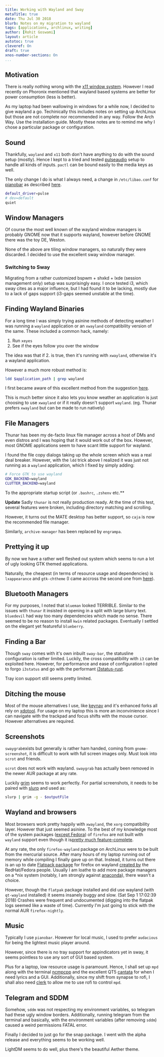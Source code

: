 ```yaml
---
title: Working with Wayland and Sway
metaTitle: true
date: Thu Jul 30 2018 
blurb: Notes on my migration to wayland
tags: [applications, archlinux, writing]
author: [Rohit Goswami]
layout: article
autotoc: true
cleveref: On
draft: true
xnos-number-sections: On
...
```


## Motivation
There is really nothing wrong with the [x11 window
system](https://www.wikiwand.com/en/X_Window_System). However I read recently on
Phoronix mentioned that wayland based systems are better for power consumption
(less is better).

As my laptop had been wallowing in windows for a while now, I decided to give
wayland a go. Techinically this includes notes on setting up ArchLinux but those
are not complete nor recommended in any way. Follow the Arch Way. Use the
installation guide. Mostly these notes are to remind me why I chose a particular
package or configuration.

## Sound
Thankfully, `wayland` and `x11` both don't have anything to do with the sound
setup (mostly). Hence I kept to a tried and tested
[pulseaudio](https://wiki.archlinux.org/index.php/PulseAudio) setup to handle
all kinds of inputs. `pactl` can be bound easily to the media keys as well.

The only change I do is what I always need, a change in `/etc/libao.conf` for
[pianobar](https://github.com/PromyLOPh/pianobar) as described [here](https://bbs.archlinux.org/viewtopic.php?id=158070).

```bash
default_driver=pulse
# dev=default
quiet
```

## Window Managers
Of course the most well known of the wayland window managers is probably GNOME
now that it supports wayland, however before GNOME there was the toy DE, Weston.

None of the above are tiling window managers, so naturally they were discarded.
I decided to use the excellent sway window manager.

### Switching to Sway
Migrating from a rather customized bspwm + shxkd + lxde (session management only)
setup was surprisingly easy. I once tested i3, which sway cites as a major
influence, but I had found it to be lacking, mostly due to a lack of gaps
support (i3-gaps seemed unstable at the time).

## Finding Wayland Binaries

For a long time I was simply trying asinine methods of detecting weather I was
running a `wayland` application or an `xwayland` compatibility
version of the same. These included a common hack, namely:

1. Run `xeyes`
2. See if the eyes follow you over the window

The idea was that if 2. is true, then it's running with `xwayland`, otherwise
it's a wayland application.

However a much more robust method is:

```bash
ldd $application_path | grep wayland
```

I first became aware of this excellent method from the suggestion [here](https://stackoverflow.com/questions/43456936/determine-if-app-is-wayland-or-x-client).

This is much better since it also lets you know weather an application is just
choosing to use `xwayland` or if it really doesn't support `wayland`. (eg.
Thunar prefers `xwayland` but can be made to run natively)

## File Managers
Thunar has been my de-facto linux file manager across a host of DMs and even
distros and I was hoping that it would work out of the box. However, most GNOME
applications seem to have scant little support for wayland.

I found the file copy dialogs taking up the whole screen which was a real deal breaker.
However, with the `ldd` trick above I realized it was just not running as a
`wayland` application, which I fixed by simply adding:

```bash
# Force GTK to use wayland
GDK_BACKEND=wayland
CLUTTER_BACKEND=wayland 
```

To the appropriate startup script (or `.bashrc`, `.zshenv` etc.**

**Update**
Sadly `thunar` is not really production ready. At the time of this test, several
features were broken, including directory matching and scrolling.

However, it turns out the MATE desktop has better support, so `caja` is now the
recommended file manager.

Similarly, `archive-manager` has been replaced by `engrampa`.

## Prettying it up
By now we have a rather well fleshed out system which seems to run a lot of ugly
looking GTK themed applications.

Naturally, the cheapest (in terms of resource usage and dependencies) is
`lxappearance` and `gtk-chtheme` (I came accross the second one from [here](https://askubuntu.com/questions/598943/how-to-de-uglify-i3-wm)).

## Bluetooth Managers
For my purposes, I noted that `blueman` looked TERRIBLE. Similar to the issues
with `thunar` it insisted in opening in a split with large blurry text.
`bluedevil` had way too many dependencies which made no sense. There seemed to
be no reason to install `kwin` related packages. Eventually I settled on the
elegant yet featureful `blueberry`.

<!-- TODO Add images -->

## Finding a Bar
Though `sway` comes with it's own inbuilt `sway-bar`, the statusline
configuration is rather limited. Luckily, the cross compatibility with `i3` can
be exploited here. However, for performance and ease of configuration I opted to
forgo `i3status` and go with the performant [i3status-rust](https://github.com/greshake/i3status-rust).

Tray icon support still seems pretty limited.
 
## Ditching the mouse
Most of the mouse alternatives I use, like
[keynav](https://github.com/jordansissel/keynav) and it's enhanced forks all
rely on [xdotool](https://github.com/jordansissel/xdotool). For usage on my
laptop this is more an inconvinience since I can navigate with the trackpad and
focus shifts with the mouse cursor. However alternatives are required.

<!-- TODO add more details here-->

## Screenshots
`swaygrab`exists but generally is rather ham handed, coming from
`gnome-screenshot`, it is difficult to work with full screen images only. Must
look into `scrot` and friends.

`scrot` does not work with wayland. `swaygrab` has actually been removed in the
newer AUR package at any rate.

Luckily [grim](https://github.com/emersion/grim) seems to work perfectly.
For partial screenshots, it needs to be paired with [slurp](https://github.com/emersion/slurp)
and used as:

```bash
slurp | grim -g - $outputFile
```

<!-- TODO Look into https://github.com/NicholasAsimov/dotfiles/blob/master/scripts/swaygrabselection -->

## Wayland and browsers

Most browsers work pretty happily with `xwayland`, the `xorg` compatibility
layer. However that just seemed asinine. To the best of my knowledge most of the
system packages ([except Fedora](https://www.reddit.com/r/Fedora/comments/8n84j0/newest_firefox_supports_wayland/))
of `firefox` are not built with `wayland` support even though it is[pretty much feature-complete](https://www.phoronix.com/scan.php?page=news_item&px=Firefox-59-Wayland-Possibility). 

At any rate, the only `firefox-wayland` package on ArchLinux were to be built
from the mercurial source. After many hours of my laptop running out of memory
while compiling I finally gave up on that. Instead, it turns out there is an up
to date [Flatpack package](https://firefox-flatpak.mojefedora.cz/) for firefox
on wayland [created by](https://wiki.mozilla.org/Nightly#Is_there_a_FlatPak.2FSnap_package) the RedHat/Fedora people. Usually I am loathe to add more
package managers on a \*nix system (notably, I am strongly against
[anaconda](https://anaconda.org)), there wasn't a choice.

However, though the `flatpak` package installed and did use wayland (with
`qt-wayland` installed) it seems insanely buggy and slow. (Sat Sep  1 17:02:39
2018) Crashes were frequent and undocumented (digging into the flatpak logs
seemed like a waste of time). Currently I'm just going to stick with the normal
AUR `firefox-nightly`.

## Music
Typically I use `pianobar`. However for local music, I used to prefer
`audacious` for being the lightest music player around. 

However, since there is no tray support for appindicators yet in sway, it seems
pointless to use any sort of GUI based system.

Plus for a laptop, low resource usage is paramount. Hence, I shall set up `mpd`
along with the terminal [ncmpcpp](http://ncmpcpp.rybczak.net/) and the excellent
QT5 [cantata](https://github.com/CDrummond/cantata) for when I need lyrics and a
GUI. Additionally, since my shift from synapse to rofi, I shall also need
[clerk](https://github.com/carnager/clerk) to allow me to use rofi to control `mpd`.

## Telegram and SDDM
Somehow, `sddm` was not respecting my environment variables, so telegram had
these ugly window borders. Additionally, running telegram from the terminal and
basically, with the environment variables (after removing `sddm`) caused a weird
permissions FATAL error.

Finally I decided to just go for the snap package. I went with the alpha release
and everything seems to be working well.

LightDM seems to do well, plus there's the beautiful Aether theme.


